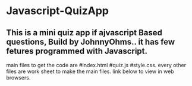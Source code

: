 # Javascript-QuizApp
This is a mini quiz app if ajvascript Based questions, Build by JohnnyOhms..
it has few fetures programmed with Javascript.
--------------------------------------------------------
main files to get the code are #index.html #quiz.js #style.css.
every other files are work sheet to make the main files.
link below to view in web browsers.

